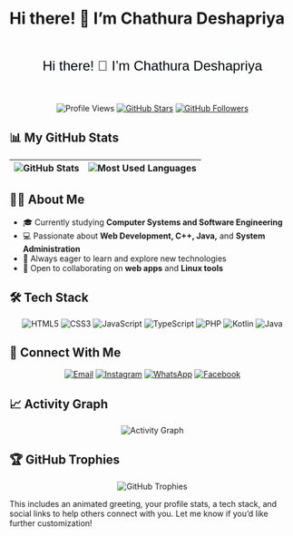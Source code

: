 
# Hi there! 👋 I’m Chathura Deshapriya

<div align="center">
  <svg width="500" height="100">
    <text x="50%" y="50%" dominant-baseline="middle" text-anchor="middle" font-size="24" font-family="Arial, sans-serif" fill="black">
      Hi there! 👋 I’m Chathura Deshapriya
      <animate attributeName="fill" values="black;#1e90ff;black" dur="3s" repeatCount="indefinite" />
    </text>
  </svg>
</div>

<div align="center">
  
![Profile Views](https://komarev.com/ghpvc/?username=ChathuraDeshapriya&color=brightgreen)
[![GitHub Stars](https://img.shields.io/github/stars/ChathuraDeshapriya?style=flat&logo=github)](https://github.com/ChathuraDeshapriya)
[![GitHub Followers](https://img.shields.io/github/followers/ChathuraDeshapriya?style=flat&logo=github)](https://github.com/ChathuraDeshapriya)

</div>

## 📊 My GitHub Stats

<div align="center">
  
| <img src="https://github-readme-stats.vercel.app/api?username=ChathuraDeshapriya&show_icons=true&theme=tokyonight&hide_border=true" alt="GitHub Stats" /> | <img src="https://github-readme-stats.vercel.app/api/top-langs/?username=ChathuraDeshapriya&layout=compact&theme=tokyonight&hide_border=true" alt="Most Used Languages" /> |
| ------------- | ------------- |

</div>

## 👨‍💻 About Me

- 🎓 Currently studying **Computer Systems and Software Engineering**
- 💻 Passionate about **Web Development, C++, Java,** and **System Administration**
- 🌱 Always eager to learn and explore new technologies
- 🚀 Open to collaborating on **web apps** and **Linux tools**

## 🛠 Tech Stack

<div align="center">

![HTML5](https://img.shields.io/badge/-HTML5-E34F26?style=flat&logo=html5&logoColor=white)
![CSS3](https://img.shields.io/badge/-CSS3-1572B6?style=flat&logo=css3)
![JavaScript](https://img.shields.io/badge/-JavaScript-F7DF1E?style=flat&logo=javascript&logoColor=black)
![TypeScript](https://img.shields.io/badge/-TypeScript-3178C6?style=flat&logo=typescript&logoColor=white)
![PHP](https://img.shields.io/badge/-PHP-777BB4?style=flat&logo=php&logoColor=white)
![Kotlin](https://img.shields.io/badge/-Kotlin-0095D5?style=flat&logo=kotlin&logoColor=white)
![Java](https://img.shields.io/badge/-Java-007396?style=flat&logo=java&logoColor=white)

</div>

## 🤝 Connect With Me

<div align="center">
  
[![Email](https://img.shields.io/badge/Email-D14836?style=flat&logo=gmail&logoColor=white)](mailto:chathuradeshapriya.wkc@gmail.com)
[![Instagram](https://img.shields.io/badge/Instagram-E4405F?style=flat&logo=instagram&logoColor=white)](https://instagram.com/chathura_wkc)
[![WhatsApp](https://img.shields.io/badge/WhatsApp-25D366?style=flat&logo=whatsapp&logoColor=white)](https://wa.me/94702876579)
[![Facebook](https://img.shields.io/badge/Facebook-1877F2?style=flat&logo=facebook&logoColor=white)](https://facebook.com/ChathuraDeshapriya)

</div>

## 📈 Activity Graph

<div align="center">
  
![Activity Graph](https://activity-graph.herokuapp.com/graph?username=ChathuraDeshapriya&theme=github)

</div>

## 🏆 GitHub Trophies

<div align="center">
  
![GitHub Trophies](https://github-profile-trophy.vercel.app/?username=ChathuraDeshapriya&theme=nord&column=7)

</div>

This includes an animated greeting, your profile stats, a tech stack, and social links to help others connect with you. Let me know if you’d like further customization!
